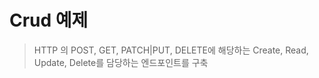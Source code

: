 # Crud 예제
> HTTP 의 POST, GET, PATCH|PUT, DELETE에 해당하는 Create, Read, Update, Delete를 담당하는 엔드포인트를 구축

##